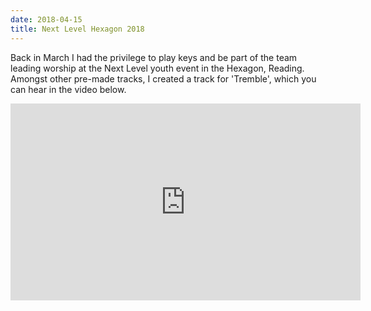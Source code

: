 ```yaml
---
date: 2018-04-15
title: Next Level Hexagon 2018
---
```


<BlogPostHeader />

Back in March I had the privilege to play keys and be part of the team leading worship at the Next Level youth event in the Hexagon, Reading. Amongst other pre-made tracks, I created a track for 'Tremble', which you can hear in the video below.

<iframe width="560" height="315" src="https://www.youtube.com/embed/j6-0Oh2xXOs" frameborder="0" allow="autoplay; encrypted-media" allowfullscreen></iframe>
